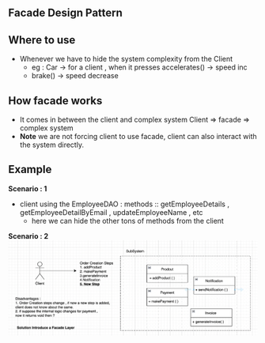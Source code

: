 ## Facade Design Pattern

## Where to use

- Whenever we have to hide the system complexity from the Client
  - eg : Car -> for a client , when it presses accelerates() -> speed inc
  - brake() -> speed decrease

## How facade works
- It comes in between the client and complex system
 Client => facade => complex system
- **Note** we are not forcing client to use facade, client can also interact with the system directly.

## Example
 __Scenario : 1__
- client using the EmployeeDAO : methods :: getEmployeeDetails , getEmployeeDetailByEmail , updateEmployeeName , etc
  - here we can hide the other tons of methods from the client

__Scenario : 2__
![image scenario 2](facade.png)
